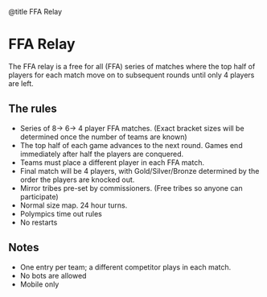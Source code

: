 @title FFA Relay

# FFA Relay

The FFA relay is a free for all (FFA) series of matches where the top half of players for each match move on to subsequent rounds until only 4 players are left. 

## The rules
- Series of 8-> 6-> 4 player FFA matches. (Exact bracket sizes will be determined once the number of teams are known)
- The top half of each game advances to the next round. Games end immediately after half the players are conquered. 
- Teams must place a different player in each FFA match. 
- Final match will be 4 players, with Gold/Silver/Bronze determined by the order the players are knocked out. 
- Mirror tribes pre-set by commissioners. (Free tribes so anyone can participate)
- Normal size map. 24 hour turns.
- Polympics time out rules
- No restarts

## Notes
- One entry per team; a different competitor plays in each match.
- No bots are allowed
- Mobile only

